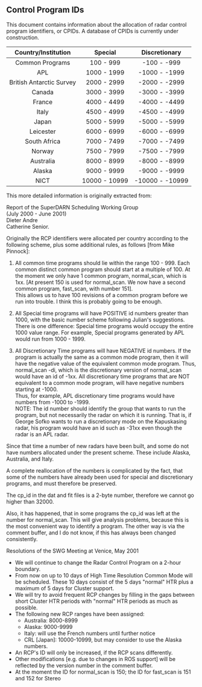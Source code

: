 ## Control Program IDs

This document contains information about the allocation of radar control
program identifiers, or CPIDs. A database of CPIDs is currently under
construction.

| Country/Institution      | Special       | Discretionary   |
|:------------------------:|:-------------:|:---------------:|
| Common Programs          | 100 - 999     | -100 - -999     |
| APL                      | 1000 - 1999   | -1000 - -1999   |
| British Antarctic Survey | 2000 - 2999   | -2000 - -2999   |
| Canada                   | 3000 - 3999   | -3000 - -3999   |
| France                   | 4000 - 4499   | -4000 - -4499   |
| Italy                    | 4500 - 4999   | -4500 - -4999   |
| Japan                    | 5000 - 5999   | -5000 - -5999   |
| Leicester                | 6000 - 6999   | -6000 - -6999   |
| South Africa             | 7000 - 7499   | -7000 - -7499   |
| Norway                   | 7500 - 7999   | -7500 - -7999   |
| Australia                | 8000 - 8999   | -8000 - -8999   |
| Alaska                   | 9000 - 9999   | -9000 - -9999   |
| NICT                     | 10000 - 10999 | -10000 - -10999 |

This more detailed information is originally extracted from:

Report of the SuperDARN Scheduling Working Group  
           (July 2000 - June 2001)  
                Dieter Andre  
              Catherine Senior.

Originally the RCP identifiers were allocated per country according to the
following scheme, plus some additional rules, as follows [from Mike Pinnock]:

1) All common time programs should lie within the range 100 - 999. Each
common distinct common program should start at a multiple of 100. At the
moment we only have 1 common program, normal_scan, which is 1xx. [At
present 150 is used for normal_scan. We now have a second common program,
fast_scan, with number 151].  
This allows us to have 100 revisions of a common program before we run into
trouble. I think this is probably going to be enough.

2) All Special time programs will have POSITIVE id numbers greater than 1000,
with the basic number scheme following Julian's suggestions.
There is one difference: Special time programs would occupy the entire 1000
value range. For example, Special programs generated by APL would run from
1000 - 1999.

3) All Discretionary Time programs will have NEGATIVE id numbers. If the program
is actually the same as a common mode program, then it will have the negative
value of the equivalent common mode program.
Thus, normal_scan -di, which is the discretionary version of normal_scan would
have an id of -1xx. All discretionary time programs that are NOT equivalent to
a common mode program, will have negative numbers starting at -1000.  
Thus, for example, APL discretionary time programs would have numbers from
-1000 to -1999.  
NOTE: The id number should identify the group that wants to run the program, but
not necessarily the radar on which it is running. That is, if George Sofko wants
to run a discretionary mode on the Kapuskasing radar, his program would have an
id such as -31xx even though the radar is an APL radar.

Since that time a number of new radars have been built, and some do not have numbers
allocated under the present scheme. These include Alaska, Australia, and Italy.

A complete reallocation of the numbers is complicated by the fact, that some of the
numbers have already been used for special and discretionary programs, and must
therefore be preserved.

The cp_id in the dat and fit files is a 2-byte number, therefore we cannot go higher
than 32000.

Also, it has happened, that in some programs the cp_id was left at the number for
normal_scan. This will give analysis problems, because this is the most convenient
way to identify a program. The other way is via the comment buffer, and I do not
know, if this has always been changed consistently.

Resolutions of the SWG Meeting at Venice, May 2001
- We will continue to change the Radar Control Program on a 2-hour boundary.
- From now on up to 10 days of High Time Resolution Common Mode will be scheduled.
  These 10 days consist of the 5 days "normal" HTR plus a maximum of 5 days for Cluster
  support.
- We will try to avoid frequent RCP changes by filling in the gaps between short
  Cluster HTR periods with "normal" HTR periods as much as possible.
- The following new RCP ranges have been assigned:
  - Australia: 8000-8999
  - Alaska: 9000-9999
  - Italy: will use the French numbers until further notice
  - CRL [Japan]: 10000-10999, but may consider to use the Alaska numbers.
- An RCP's ID will only be increased, if the RCP scans differently.
- Other modifications [e.g. due to changes in ROS support] will be reflected by the
  version number in the comment buffer.
- At the moment the ID for normal_scan is 150; the ID for fast_scan is 151 and 152 for
  Stereo
